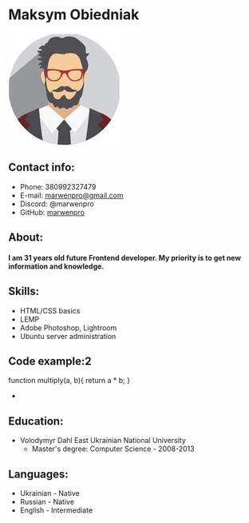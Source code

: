 # Maksym Obiedniak
![avatar](ava.jpg "Maksym Obiedniak")
## Contact info:
* Phone: 380992327479
* E-mail: marwenpro@gmail.com
* Discord: @marwenpro
* GitHub: [marwenpro](https://github.com/marwenpro)
## About:
#### I am 31 years old future Frontend developer. My priority is to get new information and knowledge.


## Skills:

* HTML/CSS basics
* LEMP
* Adobe Photoshop, Lightroom
* Ubuntu server administration
## Code example:2

function multiply(a, b){
return a * b;
}

*
## Education:
* Volodymyr Dahl East Ukrainian National University
    * Master's degree: Computer Science - 2008-2013

## Languages:
* Ukrainian - Native
* Russian - Native
* English - Intermediate